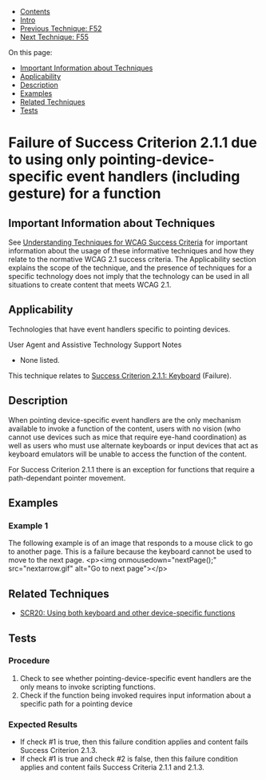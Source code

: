 -   [Contents](https://www.w3.org/WAI/WCAG21/Techniques/#techniques "Table of Contents")
-   [Intro](https://www.w3.org/WAI/WCAG21/Techniques/#introduction "Introduction to Techniques")
-   [Previous Technique: F52](F52)
-   [Next Technique: F55](F55)

On this page:

-   [Important Information about Techniques](#important-information)
-   [Applicability](#applicability)
-   [Description](#description)
-   [Examples](#examples)
-   [Related Techniques](#related)
-   [Tests](#tests)

Failure of Success Criterion 2.1.1 due to using only pointing-device-specific event handlers (including gesture) for a function
===============================================================================================================================

Important Information about Techniques
--------------------------------------

See [Understanding Techniques for WCAG Success Criteria](https://www.w3.org/WAI/WCAG21/Understanding/understanding-techniques) for important information about the usage of these informative techniques and how they relate to the normative WCAG 2.1 success criteria. The Applicability section explains the scope of the technique, and the presence of techniques for a specific technology does not imply that the technology can be used in all situations to create content that meets WCAG 2.1.

Applicability
-------------

Technologies that have event handlers specific to pointing devices.

User Agent and Assistive Technology Support Notes

-   None listed.

This technique relates to [Success Criterion 2.1.1: Keyboard](https://www.w3.org/WAI/WCAG21/Understanding/keyboard) (Failure).

Description
-----------

When pointing device-specific event handlers are the only mechanism available to invoke a function of the content, users with no vision (who cannot use devices such as mice that require eye-hand coordination) as well as users who must use alternate keyboards or input devices that act as keyboard emulators will be unable to access the function of the content.

For Success Criterion 2.1.1 there is an exception for functions that require a path-dependant pointer movement.

Examples
--------

### Example 1

The following example is of an image that responds to a mouse click to go to another page. This is a failure because the keyboard cannot be used to move to the next page. &lt;p&gt;&lt;img onmousedown="nextPage();" src="nextarrow.gif" alt="Go to next page"&gt;&lt;/p&gt;

Related Techniques
------------------

-   [SCR20: Using both keyboard and other device-specific functions](https://www.w3.org/WAI/WCAG21/Techniques/client-side-script/SCR20)

Tests
-----

### Procedure

1.  Check to see whether pointing-device-specific event handlers are the only means to invoke scripting functions.
2.  Check if the function being invoked requires input information about a specific path for a pointing device

### Expected Results

-   If check \#1 is true, then this failure condition applies and content fails Success Criterion 2.1.3.
-   If check \#1 is true and check \#2 is false, then this failure condition applies and content fails Success Criteria 2.1.1 and 2.1.3.
